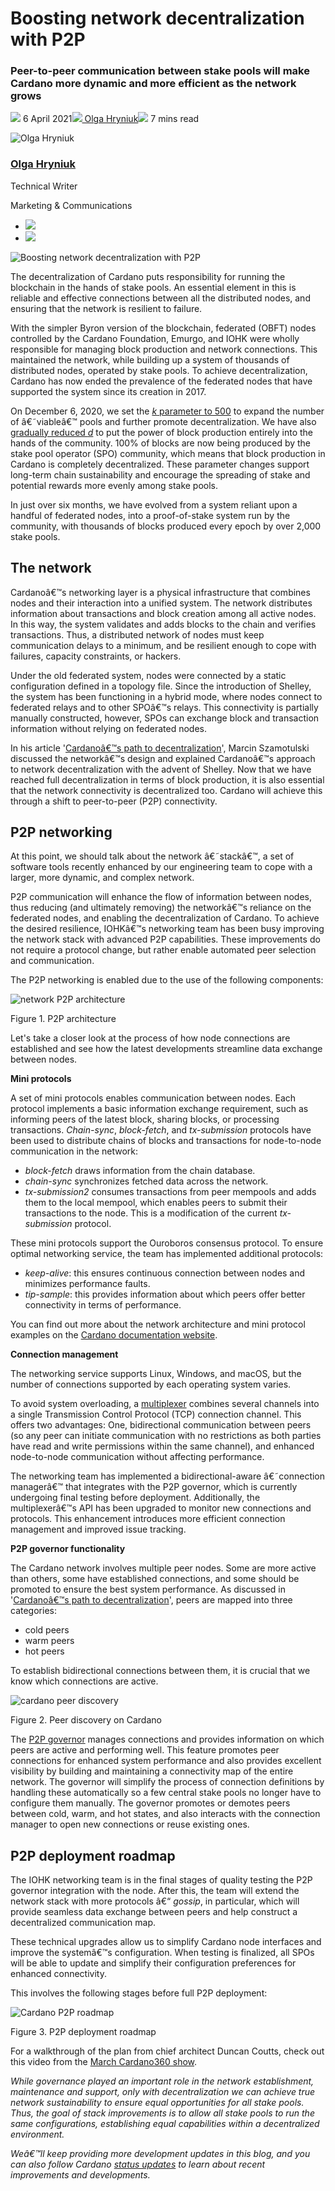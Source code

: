 # Boosting network decentralization with P2P
### **Peer-to-peer communication between stake pools will make Cardano more dynamic and more efficient as the network grows**
![](img/2021-04-06-boosting-network-decentralization-with-p2p.002.png) 6 April 2021![](img/2021-04-06-boosting-network-decentralization-with-p2p.002.png)[ Olga Hryniuk](/en/blog/authors/olga-hryniuk/page-1/)![](img/2021-04-06-boosting-network-decentralization-with-p2p.003.png) 7 mins read

![Olga Hryniuk](img/2021-04-06-boosting-network-decentralization-with-p2p.004.png)[](/en/blog/authors/olga-hryniuk/page-1/)
### [**Olga Hryniuk**](/en/blog/authors/olga-hryniuk/page-1/)
Technical Writer

Marketing & Communications

- ![](img/2021-04-06-boosting-network-decentralization-with-p2p.005.png)[](https://www.linkedin.com/in/olga-hryniuk-1094a3160/ "LinkedIn")
- ![](img/2021-04-06-boosting-network-decentralization-with-p2p.006.png)[](https://github.com/olgahryniuk "GitHub")

![Boosting network decentralization with P2P](img/2021-04-06-boosting-network-decentralization-with-p2p.007.jpeg)

The decentralization of Cardano puts responsibility for running the blockchain in the hands of stake pools. An essential element in this is reliable and effective connections between all the distributed nodes, and ensuring that the network is resilient to failure.

With the simpler Byron version of the blockchain, federated (OBFT) nodes controlled by the Cardano Foundation, Emurgo, and IOHK were wholly responsible for managing block production and network connections. This maintained the network, while building up a system of thousands of distributed nodes, operated by stake pools. To achieve decentralization, Cardano has now ended the prevalence of the federated nodes that have supported the system since its creation in 2017. 

On December 6, 2020, we set the [*k* parameter to 500](https://iohk.io/en/blog/posts/2020/11/05/parameters-and-decentralization-the-way-ahead/) to expand the number of â€˜viableâ€™ pools and further promote decentralization. We have also [gradually reduced *d*](https://iohk.io/en/blog/posts/2021/03/04/not-long-till-d-0-day/) to put the power of block production entirely into the hands of the community. 100% of blocks are now being produced by the stake pool operator (SPO) community, which means that block production in Cardano is completely decentralized. These parameter changes support long-term chain sustainability and encourage the spreading of stake and potential rewards more evenly among stake pools.

In just over six months, we have evolved from a system reliant upon a handful of federated nodes, into a proof-of-stake system run by the community, with thousands of blocks produced every epoch by over 2,000 stake pools. 
## **The network**
Cardanoâ€™s networking layer is a physical infrastructure that combines nodes and their interaction into a unified system. The network distributes information about transactions and block creation among all active nodes. In this way, the system validates and adds blocks to the chain and verifies transactions. Thus, a distributed network of nodes must keep communication delays to a minimum, and be resilient enough to cope with failures, capacity constraints, or hackers.

Under the old federated system, nodes were connected by a static configuration defined in a topology file. Since the introduction of Shelley, the system has been functioning in a hybrid mode, where nodes connect to federated relays and to other SPOâ€™s relays. This connectivity is partially manually constructed, however, SPOs can exchange block and transaction information without relying on federated nodes. 

In his article '[Cardanoâ€™s path to decentralization](https://iohk.io/en/blog/posts/2020/07/09/cardanos-path-to-decentralization-by-marcin-szamotulski/)', Marcin Szamotulski discussed the networkâ€™s design and explained Cardanoâ€™s approach to network decentralization with the advent of Shelley. Now that we have reached full decentralization in terms of block production, it is also essential that the network connectivity is decentralized too. Cardano will achieve this through a shift to peer-to-peer (P2P) connectivity. 
## **P2P networking**
At this point, we should talk about the network â€˜stackâ€™, a set of software tools recently enhanced by our engineering team to cope with a larger, more dynamic, and complex network.

P2P communication will enhance the flow of information between nodes, thus reducing (and ultimately removing) the networkâ€™s reliance on the federated nodes, and enabling the decentralization of Cardano. To achieve the desired resilience, IOHKâ€™s networking team has been busy improving the network stack with advanced P2P capabilities. These improvements do not require a protocol change, but rather enable automated peer selection and communication. 

The P2P networking is enabled due to the use of the following components:

![network P2P architecture](img/2021-04-06-boosting-network-decentralization-with-p2p.008.jpeg)

Figure 1. P2P architecture

Let's take a closer look at the process of how node connections are established and see how the latest developments streamline data exchange between nodes. 

**Mini protocols**

A set of mini protocols enables communication between nodes. Each protocol implements a basic information exchange requirement, such as informing peers of the latest block, sharing blocks, or processing transactions. *Chain-sync*, *block-fetch*, and *tx-submission* protocols have been used to distribute chains of blocks and transactions for node-to-node communication in the network:

- *block-fetch* draws information from the chain database.
- *chain-sync* synchronizes fetched data across the network.
- *tx-submission2* consumes transactions from peer mempools and adds them to the local mempool, which enables peers to submit their transactions to the node. This is a modification of the current *tx-submission* protocol. 

These mini protocols support the Ouroboros consensus protocol. To ensure optimal networking service, the team has implemented additional protocols:

- *keep-alive*: this ensures continuous connection between nodes and minimizes performance faults. 
- *tip-sample*: this provides information about which peers offer better connectivity in terms of performance. 

You can find out more about the network architecture and mini protocol examples on the [Cardano documentation website](https://docs.cardano.org/en/latest/explore-cardano/cardano-network.html).

**Connection management**

The networking service supports Linux, Windows, and macOS, but the number of connections supported by each operating system varies.

To avoid system overloading, a [multiplexer](https://docs.cardano.org/en/latest/explore-cardano/cardano-architecture-overview/connection-management.html#multiplexing) combines several channels into a single Transmission Control Protocol (TCP) connection channel. This offers two advantages: One, bidirectional communication between peers (so any peer can initiate communication with no restrictions as both parties have read and write permissions within the same channel), and enhanced node-to-node communication without affecting performance.

The networking team has implemented a bidirectional-aware â€˜connection managerâ€™ that integrates with the P2P governor, which is currently undergoing final testing before deployment. Additionally, the multiplexerâ€™s API has been upgraded to monitor new connections and protocols. This enhancement introduces more efficient connection management and improved issue tracking. 

**P2P governor functionality**

The Cardano network involves multiple peer nodes. Some are more active than others, some have established connections, and some should be promoted to ensure the best system performance. As discussed in '[Cardanoâ€™s path to decentralization](https://iohk.io/en/blog/posts/2020/07/09/cardanos-path-to-decentralization-by-marcin-szamotulski/)', peers are mapped into three categories:

- cold peers
- warm peers
- hot peers

To establish bidirectional connections between them, it is crucial that we know which connections are active. 

![cardano peer discovery](img/2021-04-06-boosting-network-decentralization-with-p2p.008.jpeg)

Figure 2. Peer discovery on Cardano

The [P2P governor](https://input-output-hk.github.io/ouroboros-network/ouroboros-network/Ouroboros-Network-PeerSelection-Governor.html) manages connections and provides information on which peers are active and performing well. This feature promotes peer connections for enhanced system performance and also provides excellent visibility by building and maintaining a connectivity map of the entire network. The governor will simplify the process of connection definitions by handling these automatically so a few central stake pools no longer have to configure them manually. The governor promotes or demotes peers between cold, warm, and hot states, and also interacts with the connection manager to open new connections or reuse existing ones.
## **P2P deployment roadmap**
The IOHK networking team is in the final stages of quality testing the P2P governor integration with the node. After this, the team will extend the network stack with more protocols â€“ *gossip*, in particular, which will provide seamless data exchange between peers and help construct a decentralized communication map. 

These technical upgrades allow us to simplify Cardano node interfaces and improve the systemâ€™s configuration. When testing is finalized, all SPOs will be able to update and simplify their configuration preferences for enhanced connectivity. 

This involves the following stages before full P2P deployment:

![Cardano P2P roadmap](img/2021-04-06-boosting-network-decentralization-with-p2p.008.jpeg)

Figure 3. P2P deployment roadmap

For a walkthrough of the plan from chief architect Duncan Coutts, check out this video from the [March Cardano360 show](https://youtu.be/mXYIQDUitYI). 

*While governance played an important role in the network establishment, maintenance and support, only with decentralization we can achieve true network sustainability to ensure equal opportunities for all stake pools. Thus, the goal of stack improvements is to allow all stake pools to run the same configurations, establishing equal capabilities within a decentralized environment.*

*Weâ€™ll keep providing more development updates in this blog, and you can also follow Cardano [status updates](https://roadmap.cardano.org/en/status-updates/) to learn about recent improvements and developments.*
